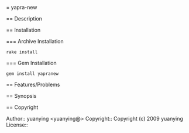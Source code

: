 
= yapra-new


== Description


== Installation

=== Archive Installation

	rake install

=== Gem Installation

	gem install yapranew


== Features/Problems


== Synopsis


== Copyright

Author::    yuanying <yuanying@>
Copyright:: Copyright (c) 2009 yuanying
License::   
